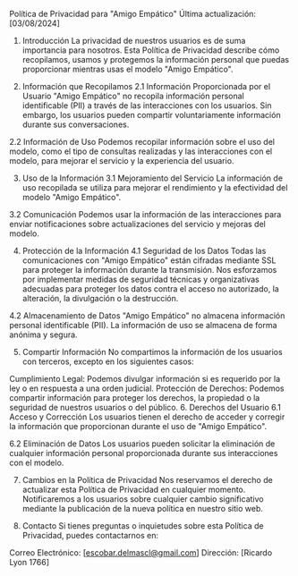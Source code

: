 Política de Privacidad para "Amigo Empático"
Última actualización: [03/08/2024]

1. Introducción
La privacidad de nuestros usuarios es de suma importancia para nosotros. Esta Política de Privacidad describe cómo recopilamos, usamos y protegemos la información personal que puedas proporcionar mientras usas el modelo "Amigo Empático".

2. Información que Recopilamos
2.1 Información Proporcionada por el Usuario
"Amigo Empático" no recopila información personal identificable (PII) a través de las interacciones con los usuarios. Sin embargo, los usuarios pueden compartir voluntariamente información durante sus conversaciones.

2.2 Información de Uso
Podemos recopilar información sobre el uso del modelo, como el tipo de consultas realizadas y las interacciones con el modelo, para mejorar el servicio y la experiencia del usuario.

3. Uso de la Información
3.1 Mejoramiento del Servicio
La información de uso recopilada se utiliza para mejorar el rendimiento y la efectividad del modelo "Amigo Empático".

3.2 Comunicación
Podemos usar la información de las interacciones para enviar notificaciones sobre actualizaciones del servicio y mejoras del modelo.

4. Protección de la Información
4.1 Seguridad de los Datos
Todas las comunicaciones con "Amigo Empático" están cifradas mediante SSL para proteger la información durante la transmisión. Nos esforzamos por implementar medidas de seguridad técnicas y organizativas adecuadas para proteger los datos contra el acceso no autorizado, la alteración, la divulgación o la destrucción.

4.2 Almacenamiento de Datos
"Amigo Empático" no almacena información personal identificable (PII). La información de uso se almacena de forma anónima y segura.

5. Compartir Información
No compartimos la información de los usuarios con terceros, excepto en los siguientes casos:

Cumplimiento Legal: Podemos divulgar información si es requerido por la ley o en respuesta a una orden judicial.
Protección de Derechos: Podemos compartir información para proteger los derechos, la propiedad o la seguridad de nuestros usuarios o del público.
6. Derechos del Usuario
6.1 Acceso y Corrección
Los usuarios tienen el derecho de acceder y corregir la información que proporcionan durante el uso de "Amigo Empático".

6.2 Eliminación de Datos
Los usuarios pueden solicitar la eliminación de cualquier información personal proporcionada durante sus interacciones con el modelo.

7. Cambios en la Política de Privacidad
Nos reservamos el derecho de actualizar esta Política de Privacidad en cualquier momento. Notificaremos a los usuarios sobre cualquier cambio significativo mediante la publicación de la nueva política en nuestro sitio web.

8. Contacto
Si tienes preguntas o inquietudes sobre esta Política de Privacidad, puedes contactarnos en:

Correo Electrónico: [escobar.delmascl@gmail.com]
Dirección: [Ricardo Lyon 1766]
